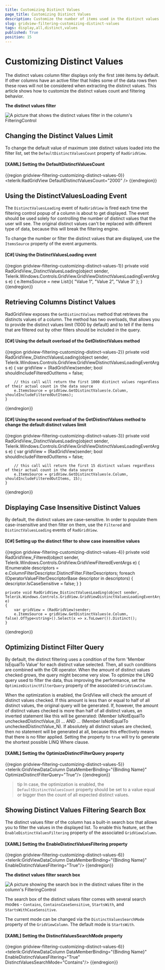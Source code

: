 ```yaml
---
title: Customizing Distinct Values 
page_title: Customizing Distinct Values
description: Customize the number of items used in the distinct values filter of the Telerik WPF DataGrid.
slug: gridview-filtering-customizing-distinct-values
tags: display,all,distinct,values
published: True
position: 15
---
```


# Customizing Distinct Values 

The distinct values column filter displays only the first `1000` items by default. If other columns have an active filter that hides some of the data rows then these rows will not be considered when extracting the distinct values. This article shows how to customize the distinct values count and filtering behavior.

__The distinct values filter__  

![A picture that shows the distinct values filter in the column's FilteringControl](images/gridview-filtering-customizing-distinct-values-0.png)

## Changing the Distinct Values Limit

To change the default value of maximum `1000` distinct values loaded into the filter list, set the `DefaultDistinctValuesCount` property of `RadGridView`.

#### __[XAML] Setting the DefaultDistinctValuesCount__
{{region gridview-filtering-customizing-distinct-values-0}}
	<telerik:RadGridView DefaultDistinctValuesCount="2000" />
{{endregion}}

## Using the DistinctValuesLoading Event

The `DistinctValuesLoading` event of `RadGridView` is fired each time the filtering control popup of a column is about to get displayed. The event should be used solely for controlling the number of distinct values that the user will see. The original distinct values can't be replaced with different type of data, because this will break the filtering engine.

To change the number or filter the distinct values that are displayed, use the `ItemsSource` property of the event arguments. 

#### __[C#] Using the DistinctValuesLoading event__
{{region gridview-filtering-customizing-distinct-values-1}}
	private void RadGridView_DistinctValuesLoading(object sender, Telerik.Windows.Controls.GridView.GridViewDistinctValuesLoadingEventArgs e)
	{
		e.ItemsSource = new List<string>(){ "Value 1", "Value 2", "Value 3" };
	}
{{endregion}}

## Retrieving Columns Distinct Values

RadGridView exposes the `GetDistinctValues` method that retrieves the distincts values of a column. The method has two overloads, that allows you to provide the distinct values limit (1000 by default) and to tell if the items that are filtered out by other filters should be included in the query.

#### __[C#] Using the default overload of the GetDistinctValues method__
{{region gridview-filtering-customizing-distinct-values-2}}
	private void RadGridView_DistinctValuesLoading(object sender, Telerik.Windows.Controls.GridView.GridViewDistinctValuesLoadingEventArgs e)
	{
		var gridView = (RadGridView)sender;
		bool shouldIncludeFilteredOutItems = false;
		
		// this call will return the first 1000 distinct values regardless of their actual count in the data source
		e.ItemsSource = gridView.GetDistinctValues(e.Column, shouldIncludeFilteredOutItems);
	}
{{endregion}}

#### __[C#] Using the second overload of the GetDistinctValues method to change the default distinct values limit__
{{region gridview-filtering-customizing-distinct-values-3}}
	private void RadGridView_DistinctValuesLoading(object sender, Telerik.Windows.Controls.GridView.GridViewDistinctValuesLoadingEventArgs e)
	{
		var gridView = (RadGridView)sender;
		bool shouldIncludeFilteredOutItems = false;
		
		// this call will return the first 15 distinct values regardless of their actual count in the data source
		e.ItemsSource = gridView.GetDistinctValues(e.Column, shouldIncludeFilteredOutItems, 15);
	}
{{endregion}}

## Displaying Case Insensitive Distinct Values

By default, the distinct values are case-sensitive. In order to populate them case-insensitive and then filter on them, use the `Filtered` and `DistinctValuesLoading` events of `RadGridView`.
		
#### __[C#] Setting up the distinct filter to show case insensitive values__
{{region gridview-filtering-customizing-distinct-values-4}}
	private void RadGridView_Filtered(object sender, Telerik.Windows.Controls.GridView.GridViewFilteredEventArgs e)
	{
		IEnumerable<OperatorValueFilterDescriptorBase> descriptors = e.ColumnFilterDescriptor.DistinctFilter.FilterDescriptors;
	    foreach (OperatorValueFilterDescriptorBase descriptor in descriptors)
	    {
	        descriptor.IsCaseSensitive = false;
	    }
	}
	
	private void RadGridView_DistinctValuesLoading(object sender, Telerik.Windows.Controls.GridView.GridViewDistinctValuesLoadingEventArgs e)
	{
		var gridView = (RadGridView)sender;
	    e.ItemsSource = gridView.GetDistinctValues(e.Column, false).OfType<string>().Select(x => x.ToLower()).Distinct();
	}
{{endregion}}

## Optimizing Distinct Filter Query

By default, the distinct filtering uses a condition of the form 'Member IsEqualTo Value' for each distinct value selected. Then, all such conditions are combined with the OR operator. When the amount of distinct values checked grows, the query might become very slow. To optimize the LINQ query used to filter the data, thus improving the performance, set the `OptimizeDistinctFilterQuery` property of the associated `GridViewColumn`. 

When the optimization is enabled, the GridView will check the amount of distinct values checked. If this amount is less than or equal to half of all distinct values, the original query will be generated. If, however, the amount of distinct values checked is more than half of all distinct values, an inverted statement like this will be generated: (Member IsNotEqualTo uncheckedDistinctValue_0) ... AND ... (Member IsNotEqualTo uncheckedDistinctValue_N). If absolutely all distinct values are checked, then no statement will be generated at all, because this effectively means that there is no filter applied. Setting the property to `true` will try to generate the shortest possible LINQ Where clause.

#### __[XAML] Setting the OptimizeDistinctFilterQuery property__
{{region gridview-filtering-customizing-distinct-values-5}}
	<telerik:GridViewDataColumn DataMemberBinding="{Binding Name}" OptimizeDistinctFilterQuery="True"/>
{{endregion}}

>tip In case, the optimization is enabled, the `DefaultDistinctValuesCount` property should be set to a value equal or bigger then the count of all expected distinct values.

## Showing Distinct Values Filtering Search Box

The distinct values filter of the column has a built-in search box that allows you to filter the values in the displayed list. To enable this feature, set the `EnableDistinctValuesFiltering` property of the associated `GridViewColumn`.

#### __[XAML] Setting the EnableDistinctValuesFiltering property__
{{region gridview-filtering-customizing-distinct-values-6}}
	<telerik:GridViewDataColumn DataMemberBinding="{Binding Name}" EnableDistinctValuesFiltering="True"/>
{{endregion}}

__The distinct values filter search box__  

![A picture showing the search box in the distinct values filter in the column's FilteringControl](images/gridview-filtering-customizing-distinct-values-1.png)

The search box of the distinct values filter comes with several search modes - `Contains`, `ContainsCaseSensitive`, `StartsWith`, and `StartsWithCaseSensitive`.

The current mode can be changed via the `DistinctValuesSearchMode` property of the `GridViewColumn`. The default mode is `StartsWith`.

#### __[XAML] Setting the DistinctValuesSearchMode property__
{{region gridview-filtering-customizing-distinct-values-6}}
	<telerik:GridViewDataColumn DataMemberBinding="{Binding Name}" EnableDistinctValuesFiltering="True" DistinctValuesSearchMode="Contains"/>
{{endregion}}

 	




